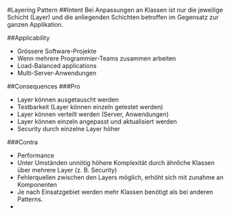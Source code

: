 #Layering Pattern
##Intent
Bei Anpassungen an Klassen ist nur die jeweilige Schicht (Layer) und die anliegenden Schichten betroffen im Gegensatz zur ganzen Applikation.

##Applicability
* Grössere Software-Projekte
* Wenn mehrere Programmier-Teams zusammen arbeiten
* Load-Balanced applications 
* Multi-Server-Anwendungen

##Consequences
###Pro
* Layer können ausgetauscht werden
* Testbarkeit (Layer können einzeln getestet werden)
* Layer können verteilt werden (Server, Anwendungen)
* Layer können einzeln angepasst und aktualisiert werden
* Security durch einzelne Layer höher 

###Contra
* Performance 
* Unter Umständen unnötig höhere Komplexität durch ähnliche Klassen über mehrere Layer (z. B. Security)
* Fehlerquellen zwischen den Layers möglich, erhöht sich mit zunahme an Komponenten
* Je nach Einsatzgebiet werden mehr Klassen benötigt als bei anderen Patterns.
* 
